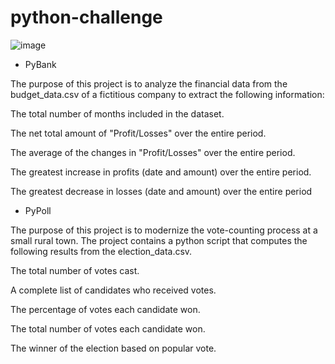 # python-challenge

![image](https://user-images.githubusercontent.com/118692087/219827495-f009b971-bdf2-437b-acb9-7330f47afb6e.png)


* PyBank

The purpose of this project is to analyze the financial data from the budget_data.csv of a fictitious company to extract the following information:

The total number of months included in the dataset.

The net total amount of "Profit/Losses" over the entire period.

The average of the changes in "Profit/Losses" over the entire period.

The greatest increase in profits (date and amount) over the entire period.

The greatest decrease in losses (date and amount) over the entire period


* PyPoll

The purpose of this project is to modernize the vote-counting process at a small rural town. The project contains a python script that computes the following results from the election_data.csv.

The total number of votes cast.

A complete list of candidates who received votes.

The percentage of votes each candidate won.

The total number of votes each candidate won.

The winner of the election based on popular vote.


